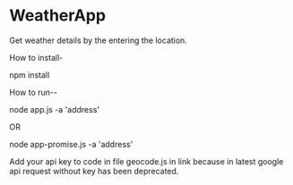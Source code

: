 # WeatherApp
Get weather details by the entering the location.

How to install-

npm install

How to run--

node app.js -a 'address'

OR

node app-promise.js -a 'address'

Add your api key to code in file geocode.js in link because in latest google api request without key has been deprecated.
